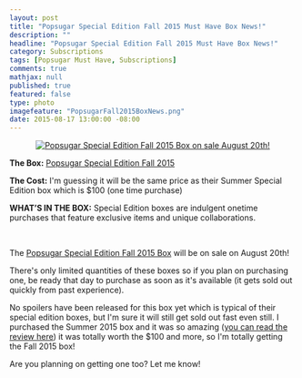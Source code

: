 ```yaml
---
layout: post
title: "Popsugar Special Edition Fall 2015 Must Have Box News!"
description: ""
headline: "Popsugar Special Edition Fall 2015 Must Have Box News!"
category: Subscriptions
tags: [Popsugar Must Have, Subscriptions]
comments: true
mathjax: null
published: true
featured: false
type: photo
imagefeature: "PopsugarFall2015BoxNews.png"
date: 2015-08-17 13:00:00 -08:00
---
```


<center><a href="https://musthave.popsugar.com/p/monthly-subscription?utm_source=link&utm_medium=confirmation-page&utm_campaign=referral&utm_content=u:16301514" target="_blank">
<img src="/images/PopsugarFall2015BoxNews.png" border="0" style="border:none;max-width:100%;" alt="Popsugar Special Edition Fall 2015 Box on sale August 20th!" />
</a></center>

<p><b>The Box:</b> <a href="https://musthave.popsugar.com/p/monthly-subscription?utm_source=link&utm_medium=confirmation-page&utm_campaign=referral&utm_content=u:16301514" target="_blank">Popsugar Special Edition Fall 2015</a></p>
<p><b>The Cost:</b> I'm guessing it will be the same price as their Summer Special Edition box which is $100 (one time purchase)</p>
<p><b>WHAT’S IN THE BOX:</b> Special Edition boxes are indulgent onetime purchases that feature exclusive items and unique collaborations.</p>
<br>

<p>The <a href="https://musthave.popsugar.com/p/monthly-subscription?utm_source=link&utm_medium=confirmation-page&utm_campaign=referral&utm_content=u:16301514" target="_blank">Popsugar Special Edition Fall 2015 Box</a> will be on sale on August 20th!</p>

<p>There's only limited quantities of these boxes so if you plan on purchasing one, be ready that day to purchase as soon as it's available (it gets sold out quickly from past experience).</p>

<p>No spoilers have been released for this box yet which is typical of their special edition boxes, but I'm sure it will still get sold out fast even still. 
I purchased the Summer 2015 box and it was so amazing (<a href="http://whatsupmailbox.com/products/reviews/Popsugar-Must-Have-Special-Edition-Summer-2015-Box-Review/" target="_blank">you can read the review here</a>) it was totally worth the $100 and more, so I'm totally getting the Fall 2015 box!</p>

<p>Are you planning on getting one too? Let me know!</p>
